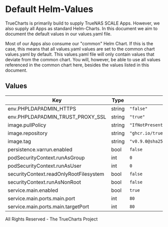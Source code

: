 # Default Helm-Values

TrueCharts is primarily build to supply TrueNAS SCALE Apps.
However, we also supply all Apps as standard Helm-Charts. In this document we aim to document the default values in our values.yaml file.

Most of our Apps also consume our "common" Helm Chart.
If this is the case, this means that all values.yaml values are set to the common chart values.yaml by default. This values.yaml file will only contain values that deviate from the common chart.
You will, however, be able to use all values referenced in the common chart here, besides the values listed in this document.

## Values

| Key | Type | Default | Description |
|-----|------|---------|-------------|
| env.PHPLDAPADMIN_HTTPS | string | `"false"` |  |
| env.PHPLDAPADMIN_TRUST_PROXY_SSL | string | `"true"` |  |
| image.pullPolicy | string | `"IfNotPresent"` |  |
| image.repository | string | `"ghcr.io/truecharts/phpldapadmin"` |  |
| image.tag | string | `"v0.9.0@sha256:e633aefd9a89e9c1492bef151eb81d718b5b9ecc7bf1bc80e64b36e5ac480158"` |  |
| persistence.varrun.enabled | bool | `false` |  |
| podSecurityContext.runAsGroup | int | `0` |  |
| podSecurityContext.runAsUser | int | `0` |  |
| securityContext.readOnlyRootFilesystem | bool | `false` |  |
| securityContext.runAsNonRoot | bool | `false` |  |
| service.main.enabled | bool | `true` |  |
| service.main.ports.main.port | int | `80` |  |
| service.main.ports.main.targetPort | int | `80` |  |

All Rights Reserved - The TrueCharts Project
